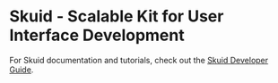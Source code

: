 Skuid - Scalable Kit for User Interface Development
===================================================

For Skuid documentation and tutorials, check out the <a href="http://plusplusben.github.com/skuid">Skuid Developer Guide</a>.